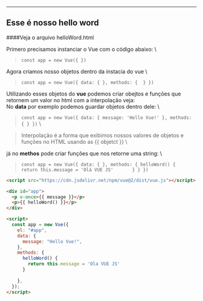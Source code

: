 * * * * *

Esse é nosso hello word
-----------------------

####Veja o arquivo helloWord.html 

Primero precisamos instanciar o Vue com o código abaixo: \
>`const app = new Vue({ })`

Agora criamos nosso objetos dentro da instacia do vue \
>`const app = new Vue({ data: { }, methods: {  } })`

Utilizando esses objetos do **vue** podemos criar obejtos e funções que
retornem um valor no html com a interpolação veja: \
 No **data** por exemplo podemos guardar objetos dentro dele: \
>`const app = new Vue({ data: { message: 'Hello Vue!' }, methods: { } })`
\

>Interpolação é a forma que exibimos nossos valores de objetos e funções no HTML usando as 
{{ objetct }} \

 já no **methos** pode criar funções que nos retorne uma string: \
>`const app = new Vue({ data: { }, methods: { helloWord() {         return this.message = 'Olá VUE JS'       } } })`


```html
<script src="https://cdn.jsdelivr.net/npm/vue@2/dist/vue.js"></script>

<div id="app">
  <p v-once>{{ message }}</p> 
  <p>{{ helloWord() }}</p> 
</div>

<script>
  const app = new Vue({
    el: "#app",
    data: {
      message: "Hello Vue!",
    },
    methods: {
      helloWord() {
        return this.message = 'Ola VUE JS'
      }
      
    },
  });
</script>
```
